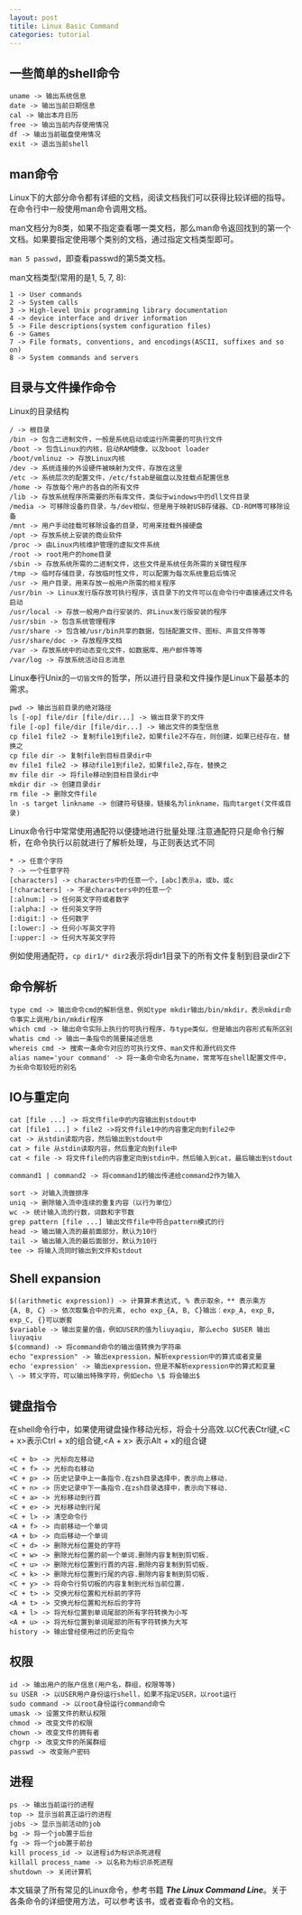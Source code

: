 ```yaml
---
layout: post
titile: Linux Basic Command
categories: tutorial
---
```


## 一些简单的shell命令
```
uname -> 输出系统信息
date -> 输出当前日期信息
cal -> 输出本月日历
free -> 输出当前内存使用情况
df -> 输出当前磁盘使用情况
exit -> 退出当前shell
```

## man命令
Linux下的大部分命令都有详细的文档，阅读文档我们可以获得比较详细的指导。在命令行中一般使用man命令调用文档。

man文档分为8类，如果不指定查看哪一类文档，那么man命令返回找到的第一个文档。如果要指定使用哪个类别的文档，通过指定文档类型即可。

`man 5 passwd`，即查看passwd的第5类文档。

man文档类型(常用的是1, 5, 7, 8):
```
1 -> User commands
2 -> System calls
3 -> High-level Unix programming library documentation
4 -> device interface and driver information
5 -> File descriptions(system configuration files)
6 -> Games
7 -> File formats, conventions, and encodings(ASCII, suffixes and so on)
8 -> System commands and servers
```

## 目录与文件操作命令
Linux的目录结构
```
/ -> 根目录
/bin -> 包含二进制文件，一般是系统启动或运行所需要的可执行文件
/boot -> 包含Linux的内核，启动RAM镜像，以及boot loader
/boot/vmlinuz -> 存放Linux内核
/dev -> 系统连接的外设硬件被映射为文件，存放在这里
/etc -> 系统层次的配置文件，/etc/fstab是磁盘以及挂载点配置信息
/home -> 存放每个用户的各自的所有文件
/lib -> 存放系统程序所需要的所有库文件，类似于windows中的dll文件目录
/media -> 可移除设备的目录，与/dev相似，但是用于映射USB存储器、CD-ROM等可移除设备
/mnt -> 用户手动挂载可移除设备的目录，可用来挂载外接硬盘
/opt -> 存放系统上安装的商业软件
/proc -> 由Linux内核维护管理的虚拟文件系统
/root -> root用户的home目录
/sbin -> 存放系统所需的二进制文件，这些文件是系统任务所需的关键性程序
/tmp -> 临时存储目录，存放临时性文件，可以配置为每次系统重启后情况
/usr -> 用户目录，用来存放一般用户所需的相关程序
/usr/bin -> Linux发行版存放可执行程序，该目录下的文件可以在命令行中直接通过文件名启动
/usr/local -> 存放一般用户自行安装的、非Linux发行版安装的程序
/usr/sbin -> 包含系统管理程序
/usr/share -> 包含被/usr/bin共享的数据，包括配置文件、图标、声音文件等等
/usr/share/doc -> 存放程序文档
/var -> 存放系统中的动态变化文件，如数据库、用户邮件等等
/var/log -> 存放系统活动日志消息
```
Linux奉行Unix的`一切皆文件`的哲学，所以进行目录和文件操作是Linux下最基本的需求。

```
pwd -> 输出当前目录的绝对路径
ls [-op] file/dir [file/dir...] -> 输出目录下的文件
file [-op] file/dir [file/dir...] -> 输出文件的类型信息
cp file1 file2 -> 复制file1到file2，如果file2不存在，则创建，如果已经存在，替换之
cp file dir -> 复制file到目标目录dir中
mv file1 file2 -> 移动file1到file2，如果file2,存在，替换之
mv file dir -> 将file移动到目标目录dir中
mkdir dir -> 创建目录dir
rm file -> 删除文件file
ln -s target linkname -> 创建符号链接，链接名为linkname，指向target(文件或目录)
```

Linux命令行中常常使用通配符以便捷地进行批量处理.注意通配符只是命令行解析，在命令执行以前就进行了解析处理，与正则表达式不同
```
* -> 任意个字符
? -> 一个任意字符
[characters] -> characters中的任意一个，[abc]表示a，或b，或c
[!characters] -> 不是characters中的任意一个
[:alnum:] -> 任何英文字符或者数字
[:alpha:] -> 任何英文字符
[:digit:] -> 任何数字
[:lower:] -> 任何小写英文字符
[:upper:] -> 任何大写英文字符
```
例如使用通配符，`cp dir1/* dir2`表示将dir1目录下的所有文件复制到目录dir2下

## 命令解析
```
type cmd -> 输出命令cmd的解析信息，例如type mkdir输出/bin/mkdir，表示mkdir命令事实上调用/bin/mkdir程序
which cmd -> 输出命令实际上执行的可执行程序，与type类似，但是输出内容形式有所区别
whatis cmd -> 输出一条指令的简要描述信息
whereis cmd -> 搜索一条命令对应的可执行文件、man文件和源代码文件
alias name='your command' -> 将一条命令命名为name，常常写在shell配置文件中，为长命令取较短的别名
```

## IO与重定向
```
cat [file ...] -> 将文件file中的内容输出到stdout中
cat [file1 ...] > file2 ->将文件file1中的内容重定向到file2中
cat -> 从stdin读取内容，然后输出到stdout中
cat > file 从stdin读取内容，然后重定向到file中
cat < file -> 将文件file的内容重定向到stdin中，然后输入到cat，最后输出到stdout

command1 | command2 -> 将command1的输出传递给command2作为输入

sort -> 对输入流做排序
uniq -> 删除输入流中连续的重复内容（以行为单位）
wc -> 统计输入流的行数，词数和字节数
grep pattern [file ...] 输出文件file中符合pattern模式的行
head -> 输出输入流的最前面部分，默认为10行
tail -> 输出输入流的最后面部分，默认为10行
tee -> 将输入流同时输出到文件和stdout
```

## Shell expansion
```
$((arithmetic expression)) -> 计算算术表达式, % 表示取余，** 表示乘方
{A, B, C} -> 依次取集合中的元素, echo exp_{A, B, C}输出：exp_A, exp_B, exp_C, {}可以嵌套
$variable -> 输出变量的值，例如USER的值为liuyaqiu, 那么echo $USER 输出liuyaqiu
$(command) -> 将command命令的输出值转换为字符串
echo "expression" -> 输出expression，解析expression中的算式或者变量
echo 'expression' -> 输出expression，但是不解析expression中的算式和变量
\ -> 转义字符，可以输出特殊字符，例如echo \$ 将会输出$
```

## 键盘指令
在shell命令行中，如果使用键盘操作移动光标，将会十分高效.以C代表Ctrl键,<C + x>表示Ctrl + x的组合键,<A + x> 表示Alt + x的组合键
```
<C + b> -> 光标向左移动
<C + f> -> 光标向右移动
<C + p> -> 历史记录中上一条指令.在zsh目录选择中，表示向上移动.
<C + n> -> 历史记录中下一条指令.在zsh目录选择中，表示向下移动.
<C + a> -> 光标移动到行首
<C + e> -> 光标移动到行尾
<C + l> -> 清空命令行
<A + f> -> 向前移动一个单词
<A + b> -> 向后移动一个单词
<C + d> -> 删除光标位置处的字符
<C + w> -> 删除光标位置的前一个单词.删除内容复制到剪切板.
<C + u> -> 删除光标位置到行首的内容.删除内容复制到剪切板.
<C + k> -> 删除光标位置到行尾的内容.删除内容复制到剪切板.
<C + y> -> 将命令行剪切板的内容复制到光标当前位置.
<C + t> -> 交换光标位置和光标前的字符
<A + t> -> 交换光标位置和光标后的字符
<A + l> -> 将光标位置到单词尾部的所有字符转换为小写
<A + u> -> 将光标位置到单词尾部的所有字符转换为大写
history -> 输出曾经使用过的历史指令
```

## 权限
```
id -> 输出用户的账户信息(用户名，群组，权限等等)
su USER -> 以USER用户身份运行shell，如果不指定USER，以root运行
sudo command -> 以root身份运行command命令
umask -> 设置文件的默认权限
chmod -> 改变文件的权限
chown -> 改变文件的拥有者
chgrp -> 改变文件的所属群组
passwd -> 改变账户密码
```

## 进程
```
ps -> 输出当前运行的进程
top -> 显示当前真正运行的进程
jobs -> 显示当前活动的job
bg -> 将一个job置于后台
fg -> 将一个job置于前台
kill process_id -> 以进程id为标识杀死进程
killall process_name -> 以名称为标识杀死进程
shutdown -> 关闭计算机
```

本文辑录了所有常见的Linux命令，参考书籍 ***The Linux Command Line***。关于各条命令的详细使用方法，可以参考该书，或者查看命令的文档。

